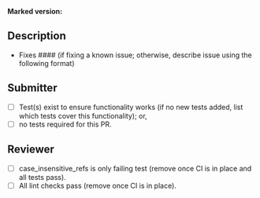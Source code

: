 
<!-- 

	If release PR, add ?template=release.md to the PR url to use the release PR template.

	Otherwise, you are stating the this PR fixes an issue that has been submitted; or,
	describes the issue or proposal under considersation.

-->

**Marked version:**

<!-- The NPM version or commit hash having the issue --> 

## Description

- Fixes #### (if fixing a known issue; otherwise, describe issue using the following format)

<!--

## Expectation

Describe the output you are expecting from marked

## Result

Describe the output you received from marked

## What was attempted

Describe what code combination got you there 

-->	

## Submitter

- [ ] Test(s) exist to ensure functionality works (if no new tests added, list which tests cover this functionality); or,
- [ ] no tests required for this PR.
  
## Reviewer

- [ ] case_insensitive_refs is only failing test (remove once CI is in place and all tests pass).
- [ ] All lint checks pass (remove once CI is in place).